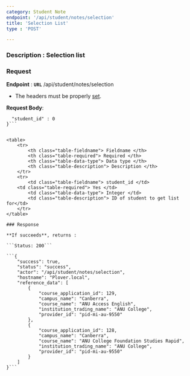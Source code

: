 ```yaml
---
category: Student Note
endpoint: '/api/student/notes/selection'
title: 'Selection List'
type : 'POST'

---
```

### **Description** : Selection list

### Request

**Endpoint** : **`URL`** /api/student/notes/selection
* The headers must be properly [set](#/Info-setting-headers).

**Request Body**: 

```{
  "student_id" : 0
}```


<table>
	<tr>
		<th class="table-fieldname"> Fieldname </th>
		<th class="table-required"> Required </th>    
		<th class="table-data-type"> Data type </th>
		<th class="table-description"> Description </th>
	</tr>
	<tr>
		<td class="table-fieldname"> student_id </td>
    <td class="table-required"> Yes </td>
		<td class="table-data-type"> Integer </td>
		<td class="table-description"> ID of student to get list for</td>
	</tr>
</table>

### Response

**If succeeds**, returns : 

```Status: 200```

```{
    "success": true,
    "status": "success",
    "actor": "/api/student/notes/selection",
    "hostname": "Plover.local",
    "reference_data": [
        {
            "course_application_id": 129,
            "campus_name": "Canberra",
            "course_name": "ANU Access English",
            "institution_trading_name": "ANU College",
            "provider_id": "pid-mi-au-9550"
        },
        {
            "course_application_id": 128,
            "campus_name": "Canberra",
            "course_name": "ANU College Foundation Studies Rapid",
            "institution_trading_name": "ANU College",
            "provider_id": "pid-mi-au-9550"
        }
    ]
}```

